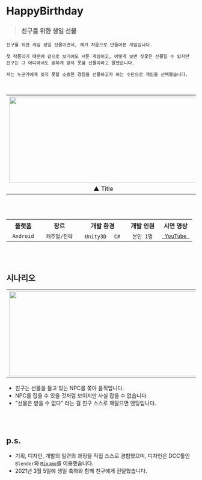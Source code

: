 # HappyBirthday
> ### 친구를 위한 생일 선물

```
친구를 위한 게임 생일 선물이면서, 제가 처음으로 만들어본 게임입니다.

첫 작품이기 때문에 겉으로 보기에도 서툰 게임이고, 어떻게 보면 짓궃은 선물일 수 있지만
친구는 그 어디에서도 흔하게 받지 못할 선물이라고 말했습니다.

저는 누군가에게 잊지 못할 소중한 경험을 선물하고자 하는 수단으로 게임을 선택했습니다.
```

<br>

<div align="center">
  <table>
    <tr>
      <th><img src="https://github.com/oeccsy/HappyBirthday/assets/77562357/7eb9ea0b-7bad-4ba8-87a9-c3a93884b832" width="500px" height="228px"/></th>
      <th><img src="https://github.com/oeccsy/HappyBirthday/assets/77562357/c72f52ff-b20b-4c51-8b14-3c540f17ebfd" width="500px" height="225px"/></th>
    </tr>
    <tr>
      <td align="center">▲ Title</td>
      <td align="center">▲ Game</td>
    </tr>
  </table>
</div>

<br>
<br>

<div align="center">
  <table>
    <tr>
      <th> 플랫폼 </th>
      <th> 장르 </th>
      <th> 개발 환경 </th>
      <th> 개발 인원 </th>
      <th> 시연 영상 </th>
    </tr>  
    <tr>
      <td align="center"> <code> Android </code> </td>
      <td align="center"> <code> 캐주얼/전략 </code> </td>
      <td align="center"> <code> Unity3D </code> <code> C# </code> </td>
      <td align="center"> <code> 본인 1명 </code> </td>
      <td align="center"> <a href="https://youtu.be/w8z4QQhPl78"> <code> YouTube </code> </a> </td>
    </tr>
  </table>
</div>

<br>
<br>

## 시나리오
<div align="center" height="400px">
  <table>
    <tr>
      <th><img src="https://github.com/oeccsy/HappyBirthday/assets/77562357/d5ce3154-ab26-4aab-b2ad-18993378edfc" width="500px" height="225px"/></th>
      <th> => </th>
      <th><img src="https://github.com/oeccsy/HappyBirthday/assets/77562357/c72f52ff-b20b-4c51-8b14-3c540f17ebfd" width="500px" height="225px"/></th>
    </tr>
  </table>
</div>
  
- 친구는 선물을 들고 있는 NPC를 쫓아 움직입니다.
- NPC를 잡을 수 있을 것처럼 보이지만 사실 잡을 수 없습니다.
- "선물은 받을 수 없다" 라는 걸 친구 스스로 깨달으면 엔딩입니다.

<br>
<br>

## p.s.
- 기획, 디자인, 개발의 일련의 과정을 직접 스스로 경험했으며, 디자인은 DCC툴인 `Blender`와 [`Mixamo`](https://www.mixamo.com/#/)를 이용했습니다.
- 2021년 3월 5일에 생일 축하와 함께 친구에게 전달했습니다.
